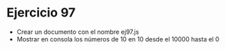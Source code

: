 # Ejercicio 97

- Crear un documento con el nombre ej97.js
- Mostrar en consola los números de 10 en 10 desde el 10000 hasta el 0
